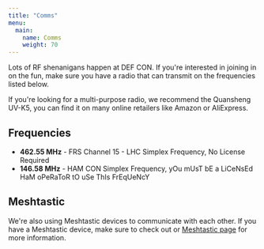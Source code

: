 ```yaml
---
title: "Comms"
menu:
  main:
    name: Comms
    weight: 70
---
```


Lots of RF shenanigans happen at DEF CON. If you're interested in joining in on the fun, make sure you have a radio that can transmit on the frequencies listed below. 

If you're looking for a multi-purpose radio, we recommend the Quansheng UV-K5, you can find it on many online retailers like Amazon or AliExpress.

## Frequencies

- **462.55 MHz** - FRS Channel 15 - LHC Simplex Frequency, No License Required
- **146.58 MHz** - HAM CON Simplex Frequency, yOu mUsT bE a LiCeNsEd HaM oPeRaToR tO uSe ThIs FrEqUeNcY

## Meshtastic 

We're also using Meshtastic devices to communicate with each other. If you have a Meshtastic device, make sure to check out or [Meshtastic page](/meshtastic) for more information.

